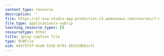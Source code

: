 ```yaml
---
content_type: resource
description: ''
file: https://ol-ocw-studio-app-production.s3.amazonaws.com/courses/7-016-introductory-biology-fall-2018/44573f3f4ce65326b79128215db61cfc_Chv8dlBVXpw.vtt
file_type: application/x-subrip
learning_resource_types: []
resourcetype: Other
title: 3play caption file
type: OCWFile
uid: 44573f3f-4ce6-5326-b791-28215db61cfc
---
```

